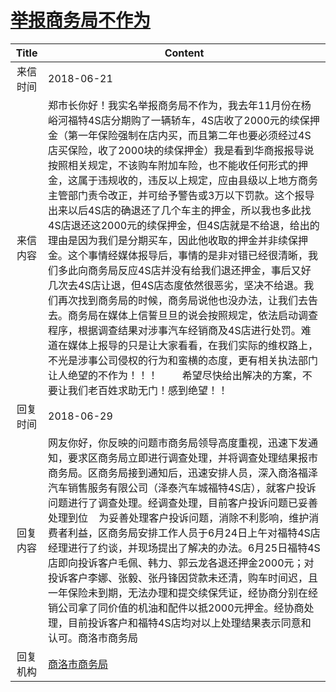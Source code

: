 # [举报商务局不作为](http://www.shangluo.gov.cn/zmhd/ldxxxx.jsp?urltype=leadermail.LeaderMailContentUrl&wbtreeid=1112&leadermailid=4778)

| Title |                                                                                                                                                                                                                                                                             Content                                                                                                                                                                                                                                                                             |
|:-----:|-----------------------------------------------------------------------------------------------------------------------------------------------------------------------------------------------------------------------------------------------------------------------------------------------------------------------------------------------------------------------------------------------------------------------------------------------------------------------------------------------------------------------------------------------------------------|
| 来信时间  | 2018-06-21                                                                                                                                                                                                                                                                                                                                                                                                                                                                                                                                                      |
| 来信内容  | 郑市长你好！我实名举报商务局不作为，我去年11月份在杨峪河福特4S店分期购了一辆轿车，4S店收了2000元的续保押金（第一年保险强制在店内买，而且第二年也要必须经过4S店买保险，收了2000块的续保押金）我是看到华商报报导说按照相关规定，不该购车附加车险，也不能收任何形式的押金，这属于违规收的，违反以上规定，应由县级以上地方商务主管部门责令改正，并可给予警告或3万以下罚款。这个报导出来以后4S店的确退还了几个车主的押金，所以我也多此找4S店退还这2000元的续保押金，但4S店就是不给退，给出的理由是因为我们是分期买车，因此他收取的押金并非续保押金。这个事情经媒体报导后，事情的是非对错已经很清晰，我们多此向商务局反应4S店并没有给我们退还押金，事后又好几次去4S店让退，但4S店态度依然很恶劣，坚决不给退。我们再次找到商务局的时候，商务局说他也没办法，让我们去告去。商务局在媒体上信誓旦旦的说会按照规定，依法启动调查程序，根据调查结果对涉事汽车经销商及4S店进行处罚。难道在媒体上报导的只是让大家看看，在我们实际的维权路上，不光是涉事公司侵权的行为和蛮横的态度，更有相关执法部门让人绝望的不作为！！！         希望尽快给出解决的方案，不要让我们老百姓求助无门！感到绝望！！ |
| 回复时间  | 2018-06-29                                                                                                                                                                                                                                                                                                                                                                                                                                                                                                                                                      |
| 回复内容  | 网友你好，你反映的问题市商务局领导高度重视，迅速下发通知，要求区商务局立即进行调查处理，并将调查处理结果报市商务局。区商务局接到通知后，迅速安排人员，深入商洛福泽汽车销售服务有限公司（泽泰汽车城福特4S店），就客户投诉问题进行了调查处理。经调查处理，目前客户投诉问题已妥善处理到位    为妥善处理客户投诉问题，消除不利影响，维护消费者利益，区商务局安排工作人员于6月24日上午对福特4S店经理进行了约谈，并现场提出了解决的办法。6月25日福特4S店即向投诉客户毛佩、韩力、郭云龙各退还押金2000元；对投诉客户李娜、张毅、张丹锋因贷款未还清，购车时间迟，且一年保险未到期，无法办理和提交续保凭证，经协商分别在经销公司拿了同价值的机油和配件以抵2000元押金。经协商处理，目前投诉客户和福特4S店均对以上处理结果表示同意和认可。商洛市商务局                                                                                                                                                                              |
| 回复机构  | [商洛市商务局](../../category/agencies/商洛市商务局.md)                                                                                                                                                                                                                                                                                                                                                                                                                                                                                                                     |